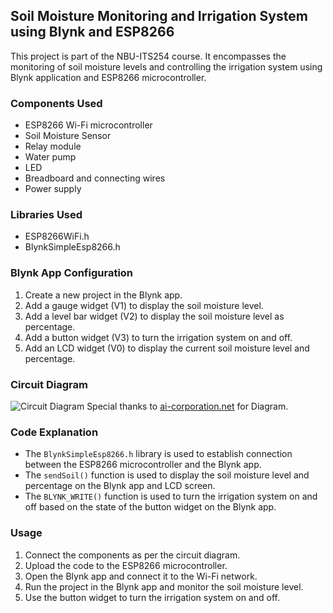 ## Soil Moisture Monitoring and Irrigation System using Blynk and ESP8266

This project is part of the NBU-ITS254 course. It encompasses the monitoring of soil moisture levels and controlling the irrigation system using Blynk application and ESP8266 microcontroller.

### Components Used
- ESP8266 Wi-Fi microcontroller
- Soil Moisture Sensor
- Relay module
- Water pump
- LED
- Breadboard and connecting wires
- Power supply

### Libraries Used
- ESP8266WiFi.h
- BlynkSimpleEsp8266.h

### Blynk App Configuration
1. Create a new project in the Blynk app.
2. Add a gauge widget (V1) to display the soil moisture level.
3. Add a level bar widget (V2) to display the soil moisture level as percentage.
4. Add a button widget (V3) to turn the irrigation system on and off.
5. Add an LCD widget (V0) to display the current soil moisture level and percentage.

### Circuit Diagram
![Circuit Diagram](https://www.ai-corporation.net/wp-content/uploads/2022/07/%E0%B8%81%E0%B8%B2%E0%B8%A3%E0%B8%95%E0%B9%88%E0%B8%AD%E0%B8%A7%E0%B8%87%E0%B8%88%E0%B8%A3-1536x716.png)
Special thanks to [ai-corporation.net](https://www.ai-corporation.net/2022/07/29/diy-project-hand-operated-automatic-plant-watering-through-the-blynk-application/) for Diagram.

### Code Explanation
- The `BlynkSimpleEsp8266.h` library is used to establish connection between the ESP8266 microcontroller and the Blynk app.
- The `sendSoil()` function is used to display the soil moisture level and percentage on the Blynk app and LCD screen.
- The `BLYNK_WRITE()` function is used to turn the irrigation system on and off based on the state of the button widget on the Blynk app.

### Usage
1. Connect the components as per the circuit diagram.
2. Upload the code to the ESP8266 microcontroller.
3. Open the Blynk app and connect it to the Wi-Fi network.
4. Run the project in the Blynk app and monitor the soil moisture level.
5. Use the button widget to turn the irrigation system on and off.
